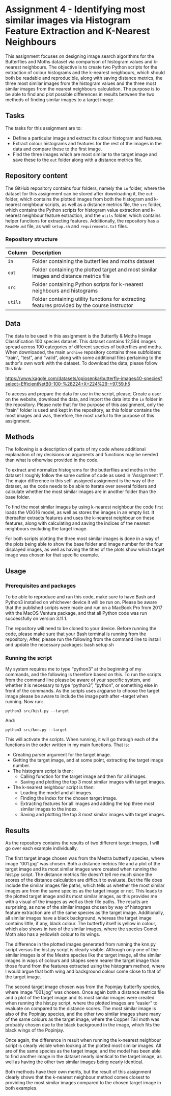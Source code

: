 # Assignment 4 - Identifying most similar images via Histogram Feature Extraction and K-Nearest Neighbours
This assignment focuses on designing image search algorithms for the Butterflies and Moths dataset via comparison of histogram values and k-nearest neighbours. The objective is to create two Python scripts for the extraction of colour histograms and the k-nearest neighbours, which should both be readable and reproducible, along with saving distance metrics, the three most similar images from the histogram values and the three most similar images from the nearest neighbours calculation. The purpose is to be able to find and plot possible differences in results between the two methods of finding similar images to a target image.

## Tasks
The tasks for this assignment are to:
-	Define a particular image and extract its colour histogram and features.
-	Extract colour histograms and features for the rest of the images in the data and compare these to the first image.
-	Find the three images which are most similar to the target image and save these to the ```out``` folder along with a distance metrics file.

## Repository content
The GitHub repository contains four folders, namely the ```in``` folder, where the dataset for this assignment can be stored after downloading it, the ```out``` folder, which contains the plotted images from both the histogram and k-nearest neighbour scripts, as well as a distance metrics file, the ```src``` folder, which contains the Python scripts for histogram value extraction and k-nearest neighbour feature extraction, and the ```utils``` folder, which contains helper functions for extracting features. Additionally, the repository has a ```ReadMe.md``` file, as well ```setup.sh``` and ```requirements.txt``` files.

### Repository structure
| Column | Description|
|--------|:-----------|
| ```in``` | Folder containing the butterflies and moths dataset |
| ```out``` | Folder containing the plotted target and most similar images and distance metrics file |
| ```src```  | Folder containing Python scripts for k-nearest neighbours and histograms |
| ```utils``` | Folder containing utility functions for extracting features provided by the course instructor |

## Data
The data to be used in this assignment is the Butterfly & Moths Image Classification 100 species dataset. This dataset contains 12,594 images spread across 100 categories of different species of butterflies and moths.
When downloaded, the main ```archive``` repository contains three subfolders: “train”, “test”, and “valid”, along with some additional files pertaining to the author's own work with the dataset. To download the data, please follow this link:

https://www.kaggle.com/datasets/gpiosenka/butterfly-images40-species?select=EfficientNetB0-100-%28224+X+224%29-+97.59.h5

To access and prepare the data for use in the script, please; Create a user on the website, download the data, and import the data into the ```in``` folder in the repository. Please note that for the purpose of this assignment, only the “train” folder is used and kept in the repository, as this folder contains the most images and was, therefore, the most useful to the purpose of this assignment.

## Methods
The following is a description of parts of my code where additional explanation of my decisions on arguments and functions may be needed than what is otherwise provided in the code. 

To extract and normalize histograms for the butterflies and moths in the dataset I roughly follow the same outline of code as used in “Assignment 1”. The major difference in this self-assigned assignment is the way of the dataset, as the code needs to be able to iterate over several folders and calculate whether the most similar images are in another folder than the base folder. 

To find the most similar images by using k-nearest neighbour the code first loads the VGG16 model, as well as stores the images in an empty list. It thereafter extracts features and uses the k-nearest neighbour on these features, along with calculating and saving the indices of the nearest neighbours excluding the target image. 

For both scripts plotting the three most similar images is done in a way of the plots being able to show the base folder and image number for the four displayed images, as well as having the titles of the plots show which target image was chosen for that specific example.

## Usage
### Prerequisites and packages
To be able to reproduce and run this code, make sure to have Bash and Python3 installed on whichever device it will be run on. Please be aware that the published scripts were made and run on a MacBook Pro from 2017 with the MacOS Ventura package, and that all Python code was run successfully on version 3.11.1.

The repository will need to be cloned to your device. Before running the code, please make sure that your Bash terminal is running from the repository; After, please run the following from the command line to install and update the necessary packages:
bash setup.sh

### Running the script
My system requires me to type “python3” at the beginning of my commands, and the following is therefore based on this. To run the scripts from the command line please be aware of your specific system, and whether it is necessary to type “python3”, “python”, or something else in front of the commands. As the scripts uses argparse to choose the target image please be aware to include the image path after –target when running. Now run:

	python3 src/hist.py --target 

And:

    python3 src/knn.py --target 

This will activate the scripts. When running, it will go through each of the functions in the order written in my main functions. That is:
-	Creating parser argument for the target image.
-	Getting the target image, and at some point, extracting the target image number.
-	The histogram script is then:
    - Calling function for the target image and then for all images.
    - Saving and plotting the top 3 most similar images with target images.
-	The k-nearest neighbour script is then:
    - Loading the model and all images.
    - Finding the index for the chosen target image.
    - Extracting features for all images and adding the top three most similar images to the index.
    - Saving and plotting the top 3 most similar images with target images.

## Results
As the repository contains the results of two different target images, I will go over each example individually.

The first target image chosen was from the Mestra butterfly species, where image “001.jpg” was chosen. Both a distance metrics file and a plot of the target image and its most similar images were created when running the hist.py script. The distance metrics file doesn’t tell me much since the scores of the distance calculation are difficult to evaluate. But the file does include the similar images file paths, which tells us whether the most similar images are from the same species as the target image or not. This leads to the plotted target image and its most similar images, as this provides me with a visual of the images as well as their file paths. The results are surprising, as none of the similar images chosen by way of histogram feature extraction are of the same species as the target image. Additionally, all similar images have a black background, whereas the target image contains little, if any, black colour. The butterfly itself is yellow in colour, which also shows in two of the similar images, where the species Comet Moth also has a yellowish colour to its wings. 

The difference in the plotted images generated from running the knn.py script versus the hist.py script is clearly visible. Although only one of the similar images is of the Mestra species like the target image, all the similar images in ways of colours and shapes seem nearer the target image than those found from the features extracted using the histogram method, where I would argue that both wing and background colour come close to that of the target image. 

The second target image chosen was from the Popinjay butterfly species, where image “001.jpg” was chosen. Once again both a distance metrics file and a plot of the target image and its most similar images were created when running the hist.py script, where the plotted images are “easier” to evaluate on compared to the distance scores. The most similar image is also of the Popinjay species, and the other two similar images share many of the same colours as the target image, where the Copper Tail moth was probably chosen due to the black background in the image, which fits the black wings of the Popinjay. 

Once again, the difference in result when running the k-nearest neighbour script is clearly visible when looking at the plotted most similar images. All are of the same species as the target image, and the model has been able to find another image in the dataset nearly identical to the target image, as well as having the other two similar images being nearly identical. 

Both methods have their own merits, but the result of this assignment clearly shows that the k-nearest neighbour method comes closest to providing the most similar images compared to the chosen target image in both examples. 

